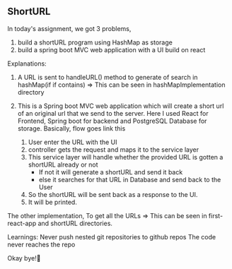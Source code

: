 ## ShortURL

In today's assignment, we got 3 problems,

1. build a shortURL program using HashMap as storage
2. build a spring boot MVC web application with a UI build on react

Explanations:

1. A URL is sent to handleURL() method to generate of search in hashMap(if if contains) => This can be seen in hashMapImplementation directory

2. This is a Spring boot MVC web application which will create a short url of an original url that we send to the server. Here I used React for Frontend, Spring boot for backend and PostgreSQL Database for storage. Basically, flow goes link this
   1. User enter the URL with the UI
   2. controller gets the request and maps it to the service layer
   3. This service layer will handle whether the provided URL is gotten a shortURL already or not
      - If not it will generate a shortURL and send it back
      - else it searches for that URL in Database and send back to the User
   4. So the shortURL will be sent back as a response to the UI.
   5. It will be printed.

The other implementation, To get all the URLs => This can be seen in first-react-app and shortURL directories.

Learnings:
Never push nested git repositories to github repos
The code never reaches the repo

Okay bye!🙂
